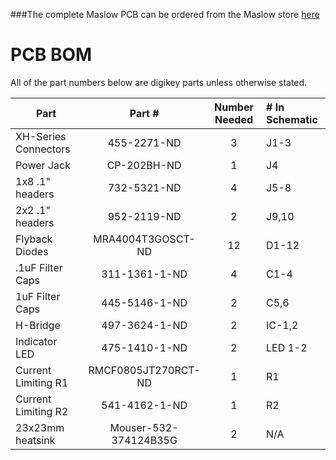 ###The complete Maslow PCB can be ordered from the Maslow store [here](http://www.maslowcnc.com/store/arduino-shield)



# PCB BOM

All of the part numbers below are digikey parts unless otherwise stated.

| Part               | Part #              | Number Needed  |   # In Schematic |
| ------------------ |:-------------------:|:--------------:|:-----------------|
|XH-Series Connectors|     455-2271-ND     |      3         |      J1-3        |
| Power Jack         |     CP-202BH-ND     |      1         |      J4          |
| 1x8 .1" headers    |     732-5321-ND     |      4         |      J5-8        |
| 2x2 .1" headers    |     952-2119-ND     |      2         |      J9,10       |
| Flyback Diodes     |  MRA4004T3GOSCT-ND  |     12         |      D1-12       |
| .1uF Filter Caps   |   311-1361-1-ND     |      4         |      C1-4        |
|  1uF Filter Caps   |   445-5146-1-ND     |      2         |      C5,6        |
|    H-Bridge        |    497-3624-1-ND    |      2         |      IC-1,2      |
|   Indicator LED    |    475-1410-1-ND    |      2         |      LED 1-2     |
|Current Limiting R1 | RMCF0805JT270RCT-ND |      1         |      R1          |
|Current Limiting R2 |   541-4162-1-ND     |      1         |      R2          |
| 23x23mm heatsink   |Mouser-532-374124B35G|      2         |      N/A         |

